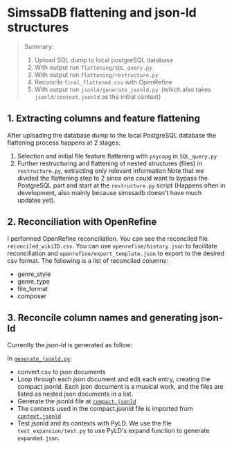 # SimssaDB flattening and json-ld structures

> Summary:  
>   1. Upload SQL dump to local postgreSQL database
>   2. With output run `flattening/SQL_query.py`
>   3. With output run `flattening/restructure.py`
>   4. Reconcile `final_flattened.csv` with OpenRefine
>   5. With output run `jsonld/generate_jsonld.py `(which also takes `jsonld/context.jsonld` as the initial context)

## 1. Extracting columns and feature flattening
After uploading the database dump to the local PostgreSQL database the flattening process happens at 2 stages:
1. Selection and initial file feature flattening with `psycopg` in `SQL_query.py` 
2. Further restructuring and flattening of nested structures (files) in `restructure.py`, extracting only relevant information
Note that we divided the flattening step to 2 since one could want to bypass the PostgreSQL part and start at the `restructure.py` script (Happens often in development, also mainly because simssadb doesn't have much updates yet).



## 2. Reconciliation with OpenRefine
I performed OpenRefine reconciliation. You can see the reconciled file `reconciled_wikiID.csv`. You can use `openrefine/history.json` to facilitate reconciliation and `openrefine/export_template.json` to export to the desired csv format.
The following is a list of reconciled columns:
- genre_style
- genre_type
- file_format
- composer
  

## 3. Reconcile column names and generating json-ld
Currently the json-ld is generated as follow:  

In [`generate_jsonld.py`](https://github.com/malajvan/linkedmusic-datalake/blob/main/simssadb/jsonld/generate_jsonld.py):
- convert csv to json documents 
- Loop through each json document and edit each entry, creating the compact jsonld. Each json document is a musical work, and the files are listed as nested json documents in a list.
- Generate the jsonld file at [`compact.jsonld`](https://github.com/malajvan/linkedmusic-datalake/blob/main/simssadb/jsonld/compact.jsonld)
- The contexts used in the compact.jsonld file is imported from [`context.jsonld`](https://github.com/malajvan/linkedmusic-datalake/blob/main/simssadb/jsonld/context.jsonld)
- Test jsonld and its contexts with PyLD. We use the file `test_expansion/test.py` to use PyLD's expand function to generate `expanded.json`.

